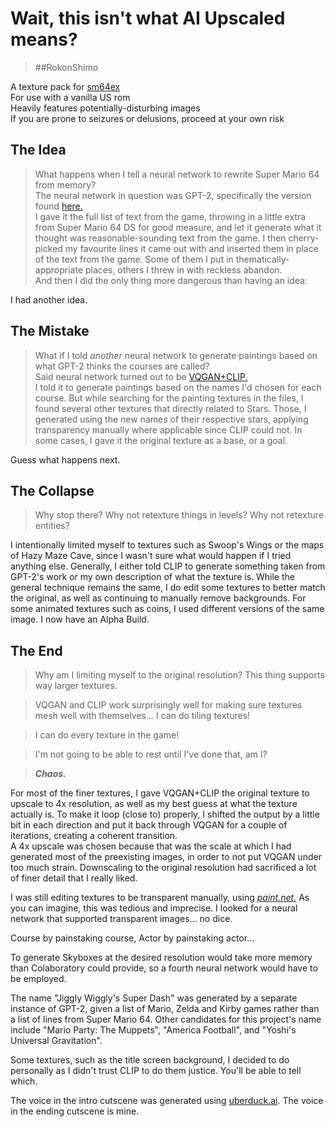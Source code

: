 # Wait, this isn't what AI Upscaled means?
> ##RokonShimo

A texture pack for [sm64ex](sm64pc.info)  
For use with a vanilla US rom  
Heavily features potentially-disturbing images  
If you are prone to seizures or delusions, proceed at your own risk

## The Idea  
> What happens when I tell a neural network to rewrite Super Mario 64 from memory?  
The neural network in question was GPT-2, specifically the version found [here.](https://colab.research.google.com/drive/1VLG8e7YSEwypxU-noRNhsv5dW4NfTGce)  
I gave it the full list of text from the game, throwing in a little extra from Super Mario 64 DS for good measure, and let it generate what it thought was reasonable-sounding text from the game. I then cherry-picked my favourite lines it came out with and inserted them in place of the text from the game. Some of them I put in thematically-appropriate places, others I threw in with reckless abandon.  
And then I did the only thing more dangerous than having an idea:

I had another idea. 

## The Mistake  
> What if I told *another* neural network to generate paintings based on what GPT-2 thinks the courses are called?  
Said neural network turned out to be [VQGAN+CLIP.](https://colab.research.google.com/drive/1wkF67ThUz37T2_oPIuSwuO4e_-0vjaLs?usp=sharing)  
I told it to generate paintings based on the names I'd chosen for each course. But while searching for the painting textures in the files, I found several other textures that directly related to Stars. Those, I generated using the new names of their respective stars, applying transparency manually where applicable since CLIP could not. In some cases, I gave it the original texture as a base, or a goal.

Guess what happens next.

## The Collapse  
> Why stop there? Why not retexture things in levels? Why not retexture entities?

I intentionally limited myself to textures such as Swoop's Wings or the maps of Hazy Maze Cave, since I wasn't sure what would happen if I tried anything else. Generally, I either told CLIP to generate something taken from GPT-2's work or my own description of what the texture is. While the general technique remains the same, I do edit some textures to better match the original, as well as continuing to manually remove backgrounds. For some animated textures such as coins, I used different versions of the same image.
I now have an Alpha Build.

## The End
> Why am I limiting myself to the original resolution? This thing supports way larger textures.

> VQGAN and CLIP work surprisingly well for making sure textures mesh well with themselves... I can do tiling textures!

> I can do every texture in the game!

> I'm not going to be able to rest until I've done that, am I?

> ***Chaos.***

For most of the finer textures, I gave VQGAN+CLIP the original texture to upscale to 4x resolution, as well as my best guess at what the texture actually is. To make it loop (close to) properly, I shifted the output by a little bit in each direction and put it back through VQGAN for a couple of iterations, creating a coherent transition.  
A 4x upscale was chosen because that was the scale at which I had generated most of the preexisting images, in order to not put VQGAN under too much strain. Downscaling to the original resolution had sacrificed a lot of finer detail that I really liked.

I was still editing textures to be transparent manually, using [*paint.net.*](getpaint.net) As you can imagine, this was tedious and imprecise. I looked for a neural network that supported transparent images... no dice.

Course by painstaking course, Actor by painstaking actor...

To generate Skyboxes at the desired resolution would take more memory than Colaboratory could provide, so a fourth neural network would have to be employed.

The name "Jiggly Wiggly's Super Dash" was generated by a separate instance of GPT-2, given a list of Mario, Zelda and Kirby games rather than a list of lines from Super Mario 64. Other candidates for this project's name include "Mario Party: The Muppets", "America Football", and "Yoshi's Universal Gravitation".

Some textures, such as the title screen background, I decided to do personally as I didn't trust CLIP to do them justice. You'll be able to tell which.

The voice in the intro cutscene was generated using [uberduck.ai](uberduck.ai). The voice in the ending cutscene is mine.
